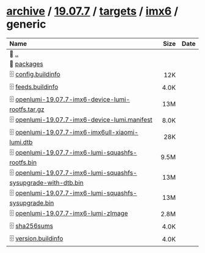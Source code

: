 ---
---

# [archive](/archive/) / [19.07.7](/archive/19.07.7/) / [targets](/archive/19.07.7/targets/) / [imx6](/archive/19.07.7/targets/imx6/) / generic


| Name | Size | Date |
|:---|---:|---|
| 📁 [..](../) | | |
| 📁 [packages](packages) | | |
| 🗄️ [config.buildinfo](./config.buildinfo) | 12K | |
| 🗄️ [feeds.buildinfo](./feeds.buildinfo) | 4.0K | |
| 🗄️ [openlumi-19.07.7-imx6-device-lumi-rootfs.tar.gz](./openlumi-19.07.7-imx6-device-lumi-rootfs.tar.gz) | 13M | |
| 🗄️ [openlumi-19.07.7-imx6-device-lumi.manifest](./openlumi-19.07.7-imx6-device-lumi.manifest) | 8.0K | |
| 🗄️ [openlumi-19.07.7-imx6-imx6ull-xiaomi-lumi.dtb](./openlumi-19.07.7-imx6-imx6ull-xiaomi-lumi.dtb) | 28K | |
| 🗄️ [openlumi-19.07.7-imx6-lumi-squashfs-rootfs.bin](./openlumi-19.07.7-imx6-lumi-squashfs-rootfs.bin) | 9.5M | |
| 🗄️ [openlumi-19.07.7-imx6-lumi-squashfs-sysupgrade-with-dtb.bin](./openlumi-19.07.7-imx6-lumi-squashfs-sysupgrade-with-dtb.bin) | 13M | |
| 🗄️ [openlumi-19.07.7-imx6-lumi-squashfs-sysupgrade.bin](./openlumi-19.07.7-imx6-lumi-squashfs-sysupgrade.bin) | 13M | |
| 🗄️ [openlumi-19.07.7-imx6-lumi-zImage](./openlumi-19.07.7-imx6-lumi-zImage) | 2.8M | |
| 🗄️ [sha256sums](./sha256sums) | 4.0K | |
| 🗄️ [version.buildinfo](./version.buildinfo) | 4.0K | |

